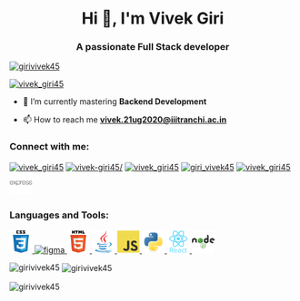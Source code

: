 <h1 align="center">Hi 👋, I'm Vivek Giri</h1>
<h3 align="center">A passionate Full Stack developer</h3>

<p align="left"> <a href="https://github.com/ryo-ma/github-profile-trophy"><img src="https://github-profile-trophy.vercel.app/?username=girivivek45" alt="girivivek45" /></a> </p>

<p align="left"> <a href="https://twitter.com/vivek_giri45" target="blank"><img src="https://img.shields.io/twitter/follow/vivek_giri45?logo=twitter&style=for-the-badge" alt="vivek_giri45" /></a> </p>

- 🌱 I’m currently mastering **Backend Development**

- 📫 How to reach me **vivek.21ug2020@iiitranchi.ac.in**

<h3 align="left">Connect with me:</h3>
<p align="left">
<a href="https://twitter.com/vivek_giri45" target="blank"><img align="center" src="https://raw.githubusercontent.com/rahuldkjain/github-profile-readme-generator/master/src/images/icons/Social/twitter.svg" alt="vivek_giri45" height="30" width="40" /></a>
<a href="https://linkedin.com/in/vivek-giri45/" target="blank"><img align="center" src="https://raw.githubusercontent.com/rahuldkjain/github-profile-readme-generator/master/src/images/icons/Social/linked-in-alt.svg" alt="vivek-giri45/" height="30" width="40" /></a>
<a href="https://instagram.com/vivek_giri45" target="blank"><img align="center" src="https://raw.githubusercontent.com/rahuldkjain/github-profile-readme-generator/master/src/images/icons/Social/instagram.svg" alt="vivek_giri45" height="30" width="40" /></a>
<a href="https://www.codechef.com/users/giri_vivek45" target="blank"><img align="center" src="https://cdn.jsdelivr.net/npm/simple-icons@3.1.0/icons/codechef.svg" alt="giri_vivek45" height="30" width="40" /></a>
<a href="https://codeforces.com/profile/vivek_giri45" target="blank"><img align="center" src="https://raw.githubusercontent.com/rahuldkjain/github-profile-readme-generator/master/src/images/icons/Social/codeforces.svg" alt="vivek_giri45" height="30" width="40" /></a>
      <a href="https://expressjs.com" target="_blank"> <img src="https://raw.githubusercontent.com/devicons/devicon/master/icons/express/express-original-wordmark.svg" alt="express" width="40" height="40"/> </a>
</p>

<h3 align="left">Languages and Tools:</h3>
<p align="left">
  <a href="https://www.w3schools.com/css/" target="_blank" rel="noreferrer"> <img src="https://raw.githubusercontent.com/devicons/devicon/master/icons/css3/css3-original-wordmark.svg" alt="css3" width="40" height="40"/> </a> 
  <a href="https://www.figma.com/" target="_blank" rel="noreferrer"> <img src="https://www.vectorlogo.zone/logos/figma/figma-icon.svg" alt="figma" width="40" height="40"/> </a> 
  <a href="https://www.w3.org/html/" target="_blank" rel="noreferrer"> <img src="https://raw.githubusercontent.com/devicons/devicon/master/icons/html5/html5-original-wordmark.svg" alt="html5" width="40" height="40"/> </a> 
  <a href="https://www.java.com" target="_blank" rel="noreferrer"> <img src="https://raw.githubusercontent.com/devicons/devicon/master/icons/java/java-original.svg" alt="java" width="40" height="40"/> </a>
  <a href="https://developer.mozilla.org/en-US/docs/Web/JavaScript" target="_blank" rel="noreferrer"> <img src="https://raw.githubusercontent.com/devicons/devicon/master/icons/javascript/javascript-original.svg" alt="javascript" width="40" height="40"/> </a> 
  <a href="https://www.python.org" target="_blank" rel="noreferrer"> <img src="https://raw.githubusercontent.com/devicons/devicon/master/icons/python/python-original.svg" alt="python" width="40" height="40"/> </a>
  <a href="https://reactjs.org/" target="_blank" rel="noreferrer"> <img src="https://raw.githubusercontent.com/devicons/devicon/master/icons/react/react-original-wordmark.svg" alt="react" width="40" height="40"/> </a>    
  <a href="https://nodejs.org" target="_blank"> <img src="https://raw.githubusercontent.com/devicons/devicon/master/icons/nodejs/nodejs-original-wordmark.svg" alt="nodejs" width="40" height="40"/> </a>
</p>

<p><img align="left" src="https://github-readme-stats.vercel.app/api/top-langs?username=girivivek45&show_icons=true&locale=en&layout=compact" alt="girivivek45" /></p>

<p>&nbsp;<img align="center" src="https://github-readme-stats.vercel.app/api?username=girivivek45&show_icons=true&locale=en" alt="girivivek45" /></p>

<p><img align="center" src="https://github-readme-streak-stats.herokuapp.com/?user=girivivek45&" alt="girivivek45" /></p>

